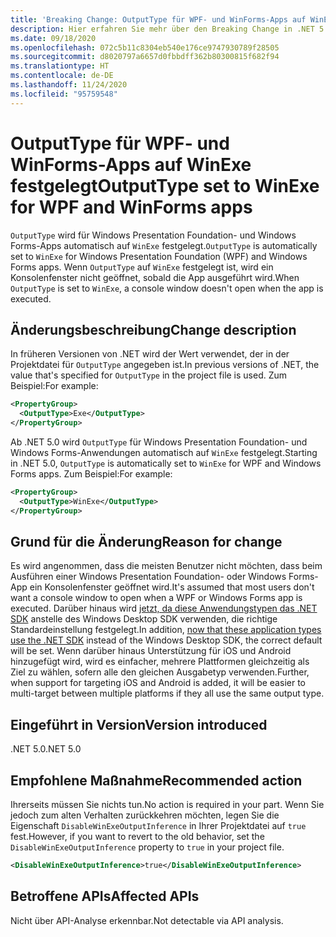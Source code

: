 ```yaml
---
title: 'Breaking Change: OutputType für WPF- und WinForms-Apps auf WinExe festgelegt'
description: Hier erfahren Sie mehr über den Breaking Change in .NET 5.0, bei dem OutputType für Windows Forms-Apps automatisch auf WinExe festgelegt wird.
ms.date: 09/18/2020
ms.openlocfilehash: 072c5b11c8304eb540e176ce9747930789f28505
ms.sourcegitcommit: d8020797a6657d0fbbdff362b80300815f682f94
ms.translationtype: HT
ms.contentlocale: de-DE
ms.lasthandoff: 11/24/2020
ms.locfileid: "95759548"
---
```

# <a name="outputtype-set-to-winexe-for-wpf-and-winforms-apps"></a><span data-ttu-id="bd2b0-103">OutputType für WPF- und WinForms-Apps auf WinExe festgelegt</span><span class="sxs-lookup"><span data-stu-id="bd2b0-103">OutputType set to WinExe for WPF and WinForms apps</span></span>

<span data-ttu-id="bd2b0-104">`OutputType` wird für Windows Presentation Foundation- und Windows Forms-Apps automatisch auf `WinExe` festgelegt.</span><span class="sxs-lookup"><span data-stu-id="bd2b0-104">`OutputType` is automatically set to `WinExe` for Windows Presentation Foundation (WPF) and Windows Forms apps.</span></span> <span data-ttu-id="bd2b0-105">Wenn `OutputType` auf `WinExe` festgelegt ist, wird ein Konsolenfenster nicht geöffnet, sobald die App ausgeführt wird.</span><span class="sxs-lookup"><span data-stu-id="bd2b0-105">When `OutputType` is set to `WinExe`, a console window doesn't open when the app is executed.</span></span>

## <a name="change-description"></a><span data-ttu-id="bd2b0-106">Änderungsbeschreibung</span><span class="sxs-lookup"><span data-stu-id="bd2b0-106">Change description</span></span>

<span data-ttu-id="bd2b0-107">In früheren Versionen von .NET wird der Wert verwendet, der in der Projektdatei für `OutputType` angegeben ist.</span><span class="sxs-lookup"><span data-stu-id="bd2b0-107">In previous versions of .NET, the value that's specified for `OutputType` in the project file is used.</span></span> <span data-ttu-id="bd2b0-108">Zum Beispiel:</span><span class="sxs-lookup"><span data-stu-id="bd2b0-108">For example:</span></span>

```xml
<PropertyGroup>
  <OutputType>Exe</OutputType>
</PropertyGroup>
```

<span data-ttu-id="bd2b0-109">Ab .NET 5.0 wird `OutputType` für Windows Presentation Foundation- und Windows Forms-Anwendungen automatisch auf `WinExe` festgelegt.</span><span class="sxs-lookup"><span data-stu-id="bd2b0-109">Starting in .NET 5.0, `OutputType` is automatically set to `WinExe` for WPF and Windows Forms apps.</span></span> <span data-ttu-id="bd2b0-110">Zum Beispiel:</span><span class="sxs-lookup"><span data-stu-id="bd2b0-110">For example:</span></span>

```xml
<PropertyGroup>
  <OutputType>WinExe</OutputType>
</PropertyGroup>
```

## <a name="reason-for-change"></a><span data-ttu-id="bd2b0-111">Grund für die Änderung</span><span class="sxs-lookup"><span data-stu-id="bd2b0-111">Reason for change</span></span>

<span data-ttu-id="bd2b0-112">Es wird angenommen, dass die meisten Benutzer nicht möchten, dass beim Ausführen einer Windows Presentation Foundation- oder Windows Forms-App ein Konsolenfenster geöffnet wird.</span><span class="sxs-lookup"><span data-stu-id="bd2b0-112">It's assumed that most users don't want a console window to open when a WPF or Windows Forms app is executed.</span></span> <span data-ttu-id="bd2b0-113">Darüber hinaus wird [jetzt, da diese Anwendungstypen das .NET SDK](sdk-and-target-framework-change.md) anstelle des Windows Desktop SDK verwenden, die richtige Standardeinstellung festgelegt.</span><span class="sxs-lookup"><span data-stu-id="bd2b0-113">In addition, [now that these application types use the .NET SDK](sdk-and-target-framework-change.md) instead of the Windows Desktop SDK, the correct default will be set.</span></span> <span data-ttu-id="bd2b0-114">Wenn darüber hinaus Unterstützung für iOS und Android hinzugefügt wird, wird es einfacher, mehrere Plattformen gleichzeitig als Ziel zu wählen, sofern alle den gleichen Ausgabetyp verwenden.</span><span class="sxs-lookup"><span data-stu-id="bd2b0-114">Further, when support for targeting iOS and Android is added, it will be easier to multi-target between multiple platforms if they all use the same output type.</span></span>

## <a name="version-introduced"></a><span data-ttu-id="bd2b0-115">Eingeführt in Version</span><span class="sxs-lookup"><span data-stu-id="bd2b0-115">Version introduced</span></span>

<span data-ttu-id="bd2b0-116">.NET 5.0</span><span class="sxs-lookup"><span data-stu-id="bd2b0-116">.NET 5.0</span></span>

## <a name="recommended-action"></a><span data-ttu-id="bd2b0-117">Empfohlene Maßnahme</span><span class="sxs-lookup"><span data-stu-id="bd2b0-117">Recommended action</span></span>

<span data-ttu-id="bd2b0-118">Ihrerseits müssen Sie nichts tun.</span><span class="sxs-lookup"><span data-stu-id="bd2b0-118">No action is required in your part.</span></span> <span data-ttu-id="bd2b0-119">Wenn Sie jedoch zum alten Verhalten zurückkehren möchten, legen Sie die Eigenschaft `DisableWinExeOutputInference` in Ihrer Projektdatei auf `true` fest.</span><span class="sxs-lookup"><span data-stu-id="bd2b0-119">However, if you want to revert to the old behavior, set the `DisableWinExeOutputInference` property to `true` in your project file.</span></span>

```xml
<DisableWinExeOutputInference>true</DisableWinExeOutputInference>
```

## <a name="affected-apis"></a><span data-ttu-id="bd2b0-120">Betroffene APIs</span><span class="sxs-lookup"><span data-stu-id="bd2b0-120">Affected APIs</span></span>

<span data-ttu-id="bd2b0-121">Nicht über API-Analyse erkennbar.</span><span class="sxs-lookup"><span data-stu-id="bd2b0-121">Not detectable via API analysis.</span></span>

<!--

### Affected APIs

Not detectable via API analysis.

### Category

- Windows Forms
- Windows Presentation Framework (WPF)

-->
